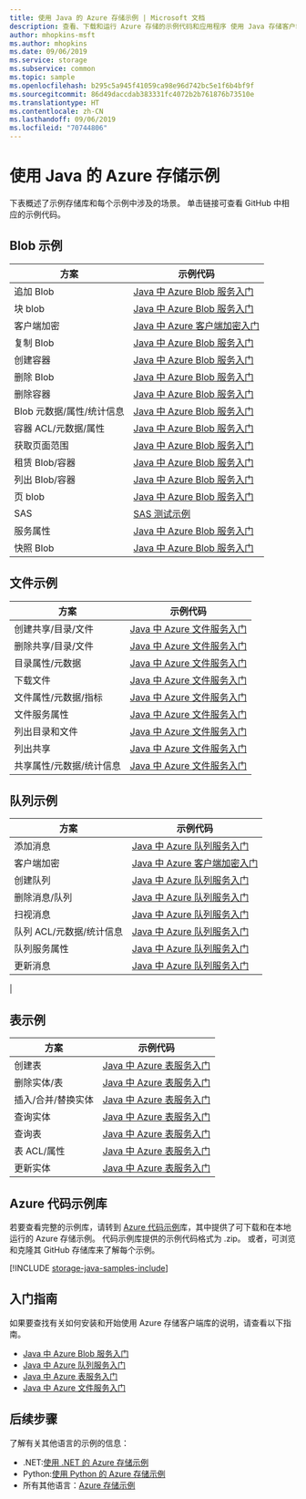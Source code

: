 ```yaml
---
title: 使用 Java 的 Azure 存储示例 | Microsoft 文档
description: 查看、下载和运行 Azure 存储的示例代码和应用程序 使用 Java 存储客户端库发现 Blob、队列、表和文件的入门示例。
author: mhopkins-msft
ms.author: mhopkins
ms.date: 09/06/2019
ms.service: storage
ms.subservice: common
ms.topic: sample
ms.openlocfilehash: b295c5a945f41059ca98e96d742bc5e1f6b4bf9f
ms.sourcegitcommit: 86d49daccdab383331fc4072b2b761876b73510e
ms.translationtype: HT
ms.contentlocale: zh-CN
ms.lasthandoff: 09/06/2019
ms.locfileid: "70744806"
---
```

# <a name="azure-storage-samples-using-java"></a>使用 Java 的 Azure 存储示例

下表概述了示例存储库和每个示例中涉及的场景。 单击链接可查看 GitHub 中相应的示例代码。

## <a name="blob-samples"></a>Blob 示例

| **方案** | **示例代码** |
|--------------|-----------------|
| 追加 Blob | [Java 中 Azure Blob 服务入门](https://github.com/Azure-Samples/storage-blob-java-getting-started/blob/master/src/BlobBasics.java) |
| 块 blob | [Java 中 Azure Blob 服务入门](https://github.com/Azure-Samples/storage-blob-java-getting-started/blob/master/src/BlobBasics.java) |
| 客户端加密 | [Java 中 Azure 客户端加密入门](https://github.com/Azure-Samples/storage-java-client-side-encryption) |
| 复制 Blob | [Java 中 Azure Blob 服务入门](https://github.com/Azure-Samples/storage-blob-java-getting-started/blob/master/src/BlobBasics.java) |
| 创建容器 | [Java 中 Azure Blob 服务入门](https://github.com/Azure-Samples/storage-blob-java-getting-started/blob/master/src/BlobBasics.java) |
| 删除 Blob | [Java 中 Azure Blob 服务入门](https://github.com/Azure-Samples/storage-blob-java-getting-started/blob/master/src/BlobBasics.java) |
| 删除容器 | [Java 中 Azure Blob 服务入门](https://github.com/Azure-Samples/storage-blob-java-getting-started/blob/master/src/BlobBasics.java) |
| Blob 元数据/属性/统计信息 | [Java 中 Azure Blob 服务入门](https://github.com/Azure-Samples/storage-blob-java-getting-started/blob/master/src/BlobAdvanced.java) |
| 容器 ACL/元数据/属性 | [Java 中 Azure Blob 服务入门](https://github.com/Azure-Samples/storage-blob-java-getting-started/blob/master/src/BlobAdvanced.java) |
| 获取页面范围 | [Java 中 Azure Blob 服务入门](https://github.com/Azure-Samples/storage-blob-java-getting-started/blob/master/src/BlobBasics.java#L399) |
| 租赁 Blob/容器 | [Java 中 Azure Blob 服务入门](https://github.com/Azure-Samples/storage-blob-java-getting-started/blob/master/src/BlobBasics.java) |
| 列出 Blob/容器 | [Java 中 Azure Blob 服务入门](https://github.com/Azure-Samples/storage-blob-java-getting-started/blob/master/src/BlobBasics.java) |
| 页 blob | [Java 中 Azure Blob 服务入门](https://github.com/Azure-Samples/storage-blob-java-getting-started/blob/master/src/BlobBasics.java) |
| SAS | [SAS 测试示例](https://github.com/Azure/azure-storage-java/blob/89540f018f1160ce55619c6fe7b5f5ff57d0ce10/src/test/java/com/microsoft/azure/storage/Samples.java#L513) |
| 服务属性 | [Java 中 Azure Blob 服务入门](https://github.com/Azure-Samples/storage-blob-java-getting-started/blob/master/src/BlobAdvanced.java) |
| 快照 Blob | [Java 中 Azure Blob 服务入门](https://github.com/Azure-Samples/storage-blob-java-getting-started/blob/master/src/BlobBasics.java) |

## <a name="file-samples"></a>文件示例

| **方案** | **示例代码** |
|--------------|-----------------|
| 创建共享/目录/文件 | [Java 中 Azure 文件服务入门](https://github.com/Azure-Samples/storage-file-java-getting-started/blob/master/src/FileBasics.java) |
| 删除共享/目录/文件 | [Java 中 Azure 文件服务入门](https://github.com/Azure-Samples/storage-file-java-getting-started/blob/master/src/FileBasics.java) |
| 目录属性/元数据 | [Java 中 Azure 文件服务入门](https://github.com/Azure-Samples/storage-file-java-getting-started/blob/master/src/FileAdvanced.java) |
| 下载文件 | [Java 中 Azure 文件服务入门](https://github.com/Azure-Samples/storage-file-java-getting-started/blob/master/src/FileBasics.java) |
| 文件属性/元数据/指标 | [Java 中 Azure 文件服务入门](https://github.com/Azure-Samples/storage-file-java-getting-started/blob/master/src/FileAdvanced.java) |
| 文件服务属性 | [Java 中 Azure 文件服务入门](https://github.com/Azure-Samples/storage-file-java-getting-started/blob/master/src/FileAdvanced.java) |
| 列出目录和文件 | [Java 中 Azure 文件服务入门](https://github.com/Azure-Samples/storage-file-java-getting-started/blob/master/src/FileBasics.java) |
| 列出共享 | [Java 中 Azure 文件服务入门](https://github.com/Azure-Samples/storage-file-java-getting-started/blob/master/src/FileBasics.java) |
| 共享属性/元数据/统计信息 | [Java 中 Azure 文件服务入门](https://github.com/Azure-Samples/storage-file-java-getting-started/blob/master/src/FileAdvanced.java) |

## <a name="queue-samples"></a>队列示例

| **方案** | **示例代码** |
|--------------|-----------------|
| 添加消息 | [Java 中 Azure 队列服务入门](https://github.com/Azure-Samples/storage-queue-java-getting-started/blob/master/src/QueueBasics.java#L63) |
| 客户端加密 | [Java 中 Azure 客户端加密入门](https://github.com/Azure-Samples/storage-java-client-side-encryption/blob/master/src/gettingstarted/KeyVaultGettingStarted.java) |
| 创建队列 | [Java 中 Azure 队列服务入门](https://github.com/Azure-Samples/storage-queue-java-getting-started/blob/master/src/QueueBasics.java) |
| 删除消息/队列 | [Java 中 Azure 队列服务入门](https://github.com/Azure-Samples/storage-queue-java-getting-started/blob/master/src/QueueBasics.java) |
| 扫视消息 | [Java 中 Azure 队列服务入门](https://github.com/Azure-Samples/storage-queue-java-getting-started/blob/master/src/QueueBasics.java) |
| 队列 ACL/元数据/统计信息 | [Java 中 Azure 队列服务入门](https://github.com/Azure-Samples/storage-queue-java-getting-started/blob/master/src/QueueAdvanced.java) |
| 队列服务属性 | [Java 中 Azure 队列服务入门](https://github.com/Azure-Samples/storage-queue-java-getting-started/blob/master/src/QueueAdvanced.java) |
| 更新消息 | [Java 中 Azure 队列服务入门](https://github.com/Azure-Samples/storage-queue-java-getting-started/blob/master/src/QueueBasics.java)
|
## <a name="table-samples"></a>表示例

| **方案** | **示例代码** |
|--------------|-----------------|
| 创建表 | [Java 中 Azure 表服务入门](https://github.com/Azure-Samples/storage-table-java-getting-started/blob/master/src/main/java/com/microsoft/azure/cosmosdb/tablesample/TableBasics.java) |
| 删除实体/表 | [Java 中 Azure 表服务入门](https://github.com/Azure-Samples/storage-table-java-getting-started/blob/master/src/main/java/com/microsoft/azure/cosmosdb/tablesample/TableBasics.java) |
| 插入/合并/替换实体 | [Java 中 Azure 表服务入门](https://github.com/Azure-Samples/storage-table-java-getting-started/blob/master/src/main/java/com/microsoft/azure/cosmosdb/tablesample/TableBasics.java) |
| 查询实体 | [Java 中 Azure 表服务入门](https://github.com/Azure-Samples/storage-table-java-getting-started/blob/master/src/main/java/com/microsoft/azure/cosmosdb/tablesample/TableBasics.java) |
| 查询表 | [Java 中 Azure 表服务入门](https://github.com/Azure-Samples/storage-table-java-getting-started/blob/master/src/main/java/com/microsoft/azure/cosmosdb/tablesample/TableBasics.java) |
| 表 ACL/属性 | [Java 中 Azure 表服务入门](https://github.com/Azure-Samples/storage-table-java-getting-started/blob/master/src/main/java/com/microsoft/azure/cosmosdb/tablesample/TableAdvanced.java) |
| 更新实体 | [Java 中 Azure 表服务入门](https://github.com/Azure-Samples/storage-table-java-getting-started/blob/master/src/main/java/com/microsoft/azure/cosmosdb/tablesample/TableBasics.java) |
## <a name="azure-code-samples-library"></a>Azure 代码示例库

若要查看完整的示例库，请转到 [Azure 代码示例](https://azure.microsoft.com/resources/samples/?service=storage)库，其中提供了可下载和在本地运行的 Azure 存储示例。 代码示例库提供的示例代码格式为 .zip。 或者，可浏览和克隆其 GitHub 存储库来了解每个示例。

[!INCLUDE [storage-java-samples-include](../../../includes/storage-java-samples-include.md)]

## <a name="getting-started-guides"></a>入门指南

如果要查找有关如何安装和开始使用 Azure 存储客户端库的说明，请查看以下指南。

* [Java 中 Azure Blob 服务入门](../blobs/storage-quickstart-blobs-java.md)
* [Java 中 Azure 队列服务入门](../queues/storage-java-how-to-use-queue-storage.md)
* [Java 中 Azure 表服务入门](../../cosmos-db/table-storage-how-to-use-java.md)
* [Java 中 Azure 文件服务入门](../files/storage-java-how-to-use-file-storage.md)

## <a name="next-steps"></a>后续步骤

了解有关其他语言的示例的信息：

* .NET:[使用 .NET 的 Azure 存储示例](storage-samples-dotnet.md)
* Python:[使用 Python 的 Azure 存储示例](storage-samples-python.md)
* 所有其他语言：[Azure 存储示例](storage-samples.md)
